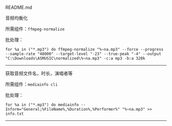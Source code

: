 README.md

音频均衡化

所需组件：```ffmpeg-normalize```


批处理：

```for %a in ("*.mp3") do ffmpeg-normalize "%~na.mp3" --force --progress --sample-rate "48000" --target-level "-23" --true-peak "-4" --output "C:\Downloads\ASMUSIC\normalized\%~na.mp3" -c:a mp3 -b:a 320k```


---
获取音频文件名，时长，演唱者等



所需组件：```mediainfo cli```



批处理：

```for %a in ("*.mp3") do mediainfo --Inform="General;%FileName%,%Duration%,%Performer%" "%~na.mp3" >> info.txt```

---

